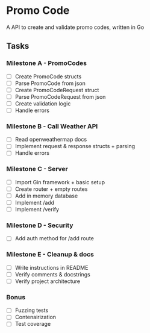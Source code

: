 # Promo Code

A API to create and validate promo codes, written in Go

## Tasks

### Milestone A - PromoCodes
- [ ] Create PromoCode structs
- [ ] Parse PromoCode from json
- [ ] Create PromoCodeRequest struct
- [ ] Parse PromoCodeRequest from json
- [ ] Create validation logic
- [ ] Handle errors

### Milestone B - Call Weather API 
- [ ] Read openweathermap docs
- [ ] Implement request & response structs + parsing
- [ ] Handle errors

### Milestone C - Server
- [ ] Import Gin framework + basic setup
- [ ] Create router + empty routes
- [ ] Add in memory database
- [ ] Implement /add
- [ ] Implement /verify

### Milestone D - Security
- [ ] Add auth method for /add route

### Milestone E - Cleanup & docs
- [ ] Write instructions in README
- [ ] Verify comments & docstrings
- [ ] Verify project architecture

### Bonus
- [ ] Fuzzing tests
- [ ] Contenairization
- [ ] Test coverage
